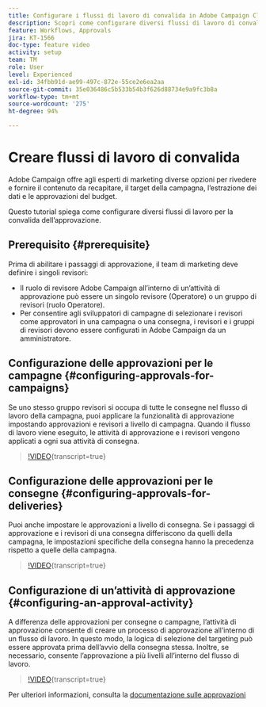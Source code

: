 ```yaml
---
title: Configurare i flussi di lavoro di convalida in Adobe Campaign Classic
description: Scopri come configurare diversi flussi di lavoro di convalida dell’approvazione.
feature: Workflows, Approvals
jira: KT-1566
doc-type: feature video
activity: setup
team: TM
role: User
level: Experienced
exl-id: 34fbb91d-ae99-497c-872e-55ce2e6ea2aa
source-git-commit: 35e036486c5b533b54b3f626d88734e9a9fc3b8a
workflow-type: tm+mt
source-wordcount: '275'
ht-degree: 94%

---
```



# Creare flussi di lavoro di convalida

Adobe Campaign offre agli esperti di marketing diverse opzioni per rivedere e fornire il contenuto da recapitare, il target della campagna, l’estrazione dei dati e le approvazioni del budget.

Questo tutorial spiega come configurare diversi flussi di lavoro per la convalida dell’approvazione.

## Prerequisito {#prerequisite}

Prima di abilitare i passaggi di approvazione, il team di marketing deve definire i singoli revisori:

* Il ruolo di revisore Adobe Campaign all’interno di un’attività di approvazione può essere un singolo revisore (Operatore) o un gruppo di revisori (ruolo Operatore).
* Per consentire agli sviluppatori di campagne di selezionare i revisori come approvatori in una campagna o una consegna, i revisori e i gruppi di revisori devono essere configurati in Adobe Campaign da un amministratore.

## Configurazione delle approvazioni per le campagne  {#configuring-approvals-for-campaigns}

Se uno stesso gruppo revisori si occupa di tutte le consegne nel flusso di lavoro della campagna, puoi applicare la funzionalità di approvazione impostando approvazioni e revisori a livello di campagna. Quando il flusso di lavoro viene eseguito, le attività di approvazione e i revisori vengono applicati a ogni sua attività di consegna.

>[!VIDEO](https://video.tv.adobe.com/v/25175?quality=12&learn=on){transcript=true}

## Configurazione delle approvazioni per le consegne  {#configuring-approvals-for-deliveries}

Puoi anche impostare le approvazioni a livello di consegna. Se i passaggi di approvazione e i revisori di una consegna differiscono da quelli della campagna, le impostazioni specifiche della consegna hanno la precedenza rispetto a quelle della campagna.

>[!VIDEO](https://video.tv.adobe.com/v/25176?quality=12&learn=on){transcript=true}

## Configurazione di un’attività di approvazione  {#configuring-an-approval-activity}

A differenza delle approvazioni per consegne o campagne, l’attività di approvazione consente di creare un processo di approvazione all’interno di un flusso di lavoro. In questo modo, la logica di selezione del targeting può essere approvata prima dell’avvio della consegna stessa. Inoltre, se necessario, consente l’approvazione a più livelli all’interno del flusso di lavoro.

>[!VIDEO](https://video.tv.adobe.com/v/25174?quality=12&learn=on){transcript=true}

Per ulteriori informazioni, consulta la [documentazione sulle approvazioni](https://experienceleague.adobe.com/docs/campaign-classic/using/automating-with-workflows/flow-control-activities/approval.html?lang=it)
